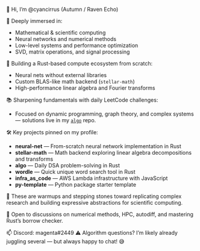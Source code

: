 👋 Hi, I’m @cyancirrus (Autumn / Raven Echo)

🧠 Deeply immersed in:
- Mathematical & scientific computing
- Neural networks and numerical methods
- Low-level systems and performance optimization
- SVD, matrix operations, and signal processing

🦀 Building a Rust-based compute ecosystem from scratch:
- Neural nets without external libraries
- Custom BLAS-like math backend (`stellar-math`)
- High-performance linear algebra and Fourier transforms

📚 Sharpening fundamentals with daily LeetCode challenges:  
- Focused on dynamic programming, graph theory, and complex systems — solutions live in my [`algo`](https://github.com/cyancirrus/algo/tree/main/solutions) repo.

🛠 Key projects pinned on my profile:
- **neural-net** — From-scratch neural network implementation in Rust  
- **stellar-math** — Math backend exploring linear algebra decompositions and transforms  
- **algo** — Daily DSA problem-solving in Rust  
- **wordle** — Quick unique word search tool in Rust  
- **infra_as_code** — AWS Lambda infrastructure with JavaScript  
- **py-template** — Python package starter template

🔬 These are warmups and stepping stones toward replicating complex research and building expressive abstractions for scientific computing.

💬 Open to discussions on numerical methods, HPC, autodiff, and mastering Rust’s borrow checker.

📫 Discord: magenta#2449
⚠️ Algorithm questions? I’m likely already juggling several — but always happy to chat! 😅

